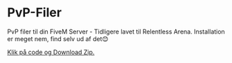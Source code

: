 # PvP-Filer
PvP filer til din FiveM Server - Tidligere lavet til Relentless Arena.
Installation er meget nem, find selv ud af det😊


[Klik på code og Download Zip.](https://drive.google.com/file/d/1s88gCDYVeuHSTzLXQsbMDkSY9I0MjCO0/view?usp=sharing)
